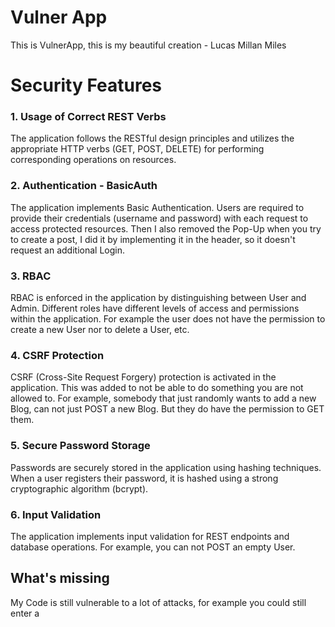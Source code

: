 # Vulner App

This is VulnerApp, this is my beautiful creation - Lucas Millan Miles

# Security Features

### 1. Usage of Correct REST Verbs

The application follows the RESTful design principles and utilizes the appropriate HTTP verbs (GET, POST, DELETE) for performing corresponding operations on resources.

### 2. Authentication - BasicAuth

The application implements Basic Authentication. Users are required to provide their credentials (username and password) with each request to access protected resources. 
Then I also removed the Pop-Up when you try to create a post, I did it by implementing it in the header, so it doesn't request an additional Login.

### 3. RBAC

RBAC is enforced in the application by distinguishing between User and Admin. Different roles have different levels of access and permissions within the application. For example the user does not have the permission to create a new User nor to delete a User, etc.

### 4. CSRF Protection

CSRF (Cross-Site Request Forgery) protection is activated in the application. 
This was added to not be able to do something you are not allowed to. For example, somebody that just randomly wants to add a new Blog, can not just POST a new Blog. But they do have the permission to GET them.

### 5. Secure Password Storage

Passwords are securely stored in the application using hashing techniques. When a user registers their password, it is hashed using a strong cryptographic algorithm (bcrypt).

### 6. Input Validation

The application implements input validation for REST endpoints and database operations. For example, you can not POST an empty User.

## What's missing

My Code is still vulnerable to a lot of attacks, for example you could still enter a <script> tag in the body of the Blog.

## Improvements

I could have invested more times with the tests, since I don't really have any. The app is not perfect, but I feel like I've still done a good job.
I would grade this project a solid 4.9
